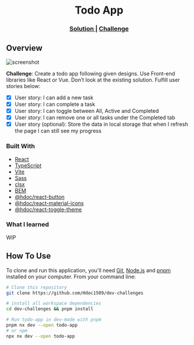 <h1 align="center">Todo App</h1>

<div align="center">
  <h3>
    <a href="https://hdoc-todo-app.netlify.app">
      Solution
    </a>
    <span> | </span>
    <a href="https://legacy.devchallenges.io/challenges/hH6PbOHBdPm6otzw2De5">
      Challenge
    </a>
  </h3>
</div>

## Overview

<!-- TODO: Update screenshot once project has completed -->

![screenshot](https://user-images.githubusercontent.com/16707738/92399059-5716eb00-f132-11ea-8b14-bcacdc8ec97b.png)

**Challenge**: Create a todo app following given designs. Use Front-end libraries like React or Vue. Don’t look at the existing solution. Fulfill user stories below:

- [x] User story: I can add a new task
- [x] User story: I can complete a task
- [x] User story: I can toggle between All, Active and Completed
- [x] User story: I can remove one or all tasks under the Completed tab
- [x] User story (optional): Store the data in local storage that when I refresh the page I can still see my progress

### Built With

- [React](https://reactjs.dev/)
- [TypeScript](https://www.typescriptlang.org/)
- [Vite](https://vitejs.dev/)
- [Sass](https://sass-lang.com/)
- [clsx](https://github.com/lukeed/clsx#readme)
- [BEM](https://getbem.com/)
- [@hdoc/react-button](https://www.npmjs.com/package/@hdoc/react-button)
- [@hdoc/react-material-icons](https://www.npmjs.com/package/@hdoc/react-material-icons)
- [@hdoc/react-toggle-theme](https://www.npmjs.com/package/@hdoc/react-toggle-theme)

### What I learned

WIP

## How To Use

To clone and run this application, you'll need [Git](https://git-scm.com), [Node.js](https://nodejs.org/en/download/) and [pnpm](https://pnpm.io/installation) installed on your computer. From your command line:

```bash
# Clone this repository
git clone https://github.com/Hdoc1509/dev-challenges

# install all workspace dependencies
cd dev-challenges && pnpm install

# Run todo-app in dev-mode with pnpm
pnpm nx dev --open todo-app
# or npm
npx nx dev --open todo-app
```
